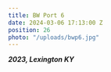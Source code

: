 ```yaml
---
title: BW Port 6
date: 2024-03-06 17:13:00 Z
position: 26
photo: "/uploads/bwp6.jpg"
---
```


***2023, Lexington KY***